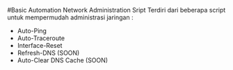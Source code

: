 #Basic Automation Network Administration Sript
Terdiri dari beberapa script untuk mempermudah administrasi jaringan : 
- Auto-Ping
- Auto-Traceroute
- Interface-Reset
- Refresh-DNS (SOON)
- Auto-Clear DNS Cache (SOON)
